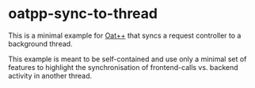 # oatpp-sync-to-thread

This is a minimal example for [Oat++](https://oatpp.io/) that syncs a request controller to a background thread.

This example is meant to be self-contained and use only a minimal set of features to highlight the synchronisation of frontend-calls vs. backend activity in another thread.
